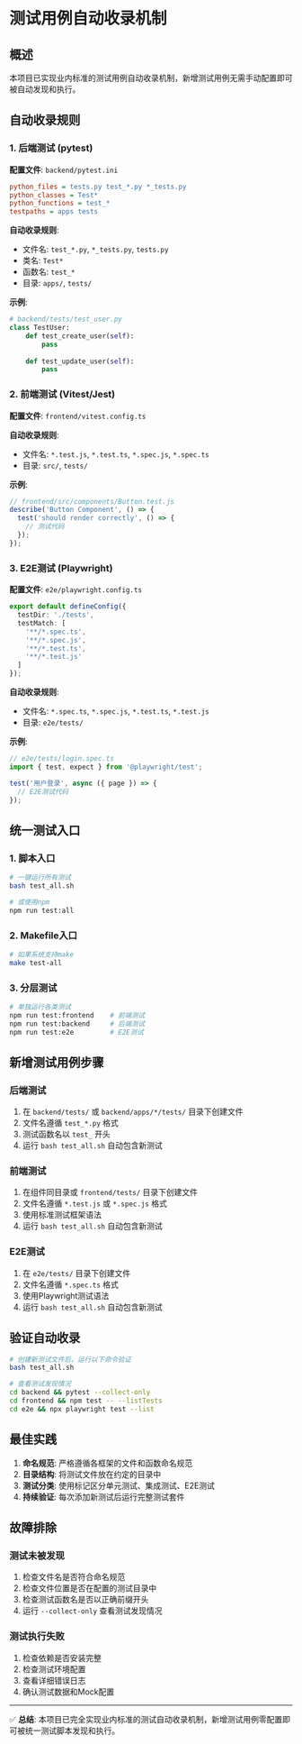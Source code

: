 # 测试用例自动收录机制

## 概述

本项目已实现业内标准的测试用例自动收录机制，新增测试用例无需手动配置即可被自动发现和执行。

## 自动收录规则

### 1. 后端测试 (pytest)

**配置文件**: `backend/pytest.ini`

```ini
python_files = tests.py test_*.py *_tests.py
python_classes = Test*
python_functions = test_*
testpaths = apps tests
```

**自动收录规则**:
- 文件名: `test_*.py`, `*_tests.py`, `tests.py`
- 类名: `Test*`
- 函数名: `test_*`
- 目录: `apps/`, `tests/`

**示例**:
```python
# backend/tests/test_user.py
class TestUser:
    def test_create_user(self):
        pass
    
    def test_update_user(self):
        pass
```

### 2. 前端测试 (Vitest/Jest)

**配置文件**: `frontend/vitest.config.ts`

**自动收录规则**:
- 文件名: `*.test.js`, `*.test.ts`, `*.spec.js`, `*.spec.ts`
- 目录: `src/`, `tests/`

**示例**:
```javascript
// frontend/src/components/Button.test.js
describe('Button Component', () => {
  test('should render correctly', () => {
    // 测试代码
  });
});
```

### 3. E2E测试 (Playwright)

**配置文件**: `e2e/playwright.config.ts`

```typescript
export default defineConfig({
  testDir: './tests',
  testMatch: [
    '**/*.spec.ts',
    '**/*.spec.js',
    '**/*.test.ts',
    '**/*.test.js'
  ]
});
```

**自动收录规则**:
- 文件名: `*.spec.ts`, `*.spec.js`, `*.test.ts`, `*.test.js`
- 目录: `e2e/tests/`

**示例**:
```typescript
// e2e/tests/login.spec.ts
import { test, expect } from '@playwright/test';

test('用户登录', async ({ page }) => {
  // E2E测试代码
});
```

## 统一测试入口

### 1. 脚本入口

```bash
# 一键运行所有测试
bash test_all.sh

# 或使用npm
npm run test:all
```

### 2. Makefile入口

```bash
# 如果系统支持make
make test-all
```

### 3. 分层测试

```bash
# 单独运行各类测试
npm run test:frontend    # 前端测试
npm run test:backend     # 后端测试
npm run test:e2e         # E2E测试
```

## 新增测试用例步骤

### 后端测试

1. 在 `backend/tests/` 或 `backend/apps/*/tests/` 目录下创建文件
2. 文件名遵循 `test_*.py` 格式
3. 测试函数名以 `test_` 开头
4. 运行 `bash test_all.sh` 自动包含新测试

### 前端测试

1. 在组件同目录或 `frontend/tests/` 目录下创建文件
2. 文件名遵循 `*.test.js` 或 `*.spec.js` 格式
3. 使用标准测试框架语法
4. 运行 `bash test_all.sh` 自动包含新测试

### E2E测试

1. 在 `e2e/tests/` 目录下创建文件
2. 文件名遵循 `*.spec.ts` 格式
3. 使用Playwright测试语法
4. 运行 `bash test_all.sh` 自动包含新测试

## 验证自动收录

```bash
# 创建新测试文件后，运行以下命令验证
bash test_all.sh

# 查看测试发现情况
cd backend && pytest --collect-only
cd frontend && npm test -- --listTests
cd e2e && npx playwright test --list
```

## 最佳实践

1. **命名规范**: 严格遵循各框架的文件和函数命名规范
2. **目录结构**: 将测试文件放在约定的目录中
3. **测试分类**: 使用标记区分单元测试、集成测试、E2E测试
4. **持续验证**: 每次添加新测试后运行完整测试套件

## 故障排除

### 测试未被发现

1. 检查文件名是否符合命名规范
2. 检查文件位置是否在配置的测试目录中
3. 检查测试函数名是否以正确前缀开头
4. 运行 `--collect-only` 查看测试发现情况

### 测试执行失败

1. 检查依赖是否安装完整
2. 检查测试环境配置
3. 查看详细错误日志
4. 确认测试数据和Mock配置

---

✅ **总结**: 本项目已完全实现业内标准的测试自动收录机制，新增测试用例零配置即可被统一测试脚本发现和执行。